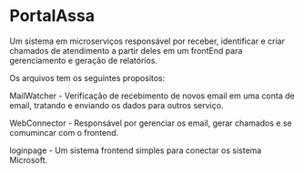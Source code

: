 # PortalAssa

Um sistema em microserviços responsável por receber, identificar e criar chamados de atendimento a partir deles em um frontEnd para gerenciamento e geração de relatórios.

Os arquivos tem os seguintes propositos:

MailWatcher - Verificação de recebimento de novos email em uma conta de email, tratando e enviando os dados para outros serviço.

WebConnector - Responsável por gerenciar os email, gerar chamados e se comumincar com o frontend.

loginpage - Um sistema frontend simples para conectar os sistema Microsoft.


